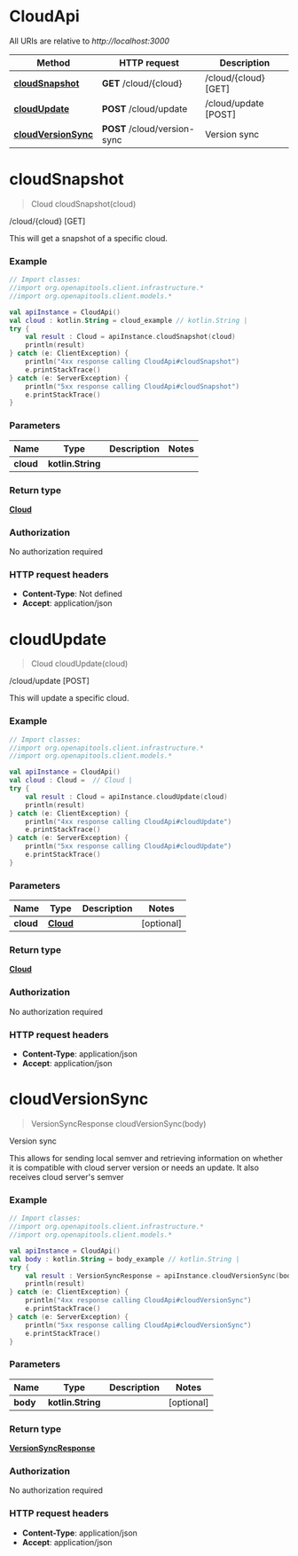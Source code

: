 # CloudApi

All URIs are relative to *http://localhost:3000*

Method | HTTP request | Description
------------- | ------------- | -------------
[**cloudSnapshot**](CloudApi.md#cloudSnapshot) | **GET** /cloud/{cloud} | /cloud/{cloud} [GET]
[**cloudUpdate**](CloudApi.md#cloudUpdate) | **POST** /cloud/update | /cloud/update [POST]
[**cloudVersionSync**](CloudApi.md#cloudVersionSync) | **POST** /cloud/version-sync | Version sync


<a name="cloudSnapshot"></a>
# **cloudSnapshot**
> Cloud cloudSnapshot(cloud)

/cloud/{cloud} [GET]

This will get a snapshot of a specific cloud.

### Example
```kotlin
// Import classes:
//import org.openapitools.client.infrastructure.*
//import org.openapitools.client.models.*

val apiInstance = CloudApi()
val cloud : kotlin.String = cloud_example // kotlin.String | 
try {
    val result : Cloud = apiInstance.cloudSnapshot(cloud)
    println(result)
} catch (e: ClientException) {
    println("4xx response calling CloudApi#cloudSnapshot")
    e.printStackTrace()
} catch (e: ServerException) {
    println("5xx response calling CloudApi#cloudSnapshot")
    e.printStackTrace()
}
```

### Parameters

Name | Type | Description  | Notes
------------- | ------------- | ------------- | -------------
 **cloud** | **kotlin.String**|  |

### Return type

[**Cloud**](Cloud.md)

### Authorization

No authorization required

### HTTP request headers

 - **Content-Type**: Not defined
 - **Accept**: application/json

<a name="cloudUpdate"></a>
# **cloudUpdate**
> Cloud cloudUpdate(cloud)

/cloud/update [POST]

This will update a specific cloud.

### Example
```kotlin
// Import classes:
//import org.openapitools.client.infrastructure.*
//import org.openapitools.client.models.*

val apiInstance = CloudApi()
val cloud : Cloud =  // Cloud | 
try {
    val result : Cloud = apiInstance.cloudUpdate(cloud)
    println(result)
} catch (e: ClientException) {
    println("4xx response calling CloudApi#cloudUpdate")
    e.printStackTrace()
} catch (e: ServerException) {
    println("5xx response calling CloudApi#cloudUpdate")
    e.printStackTrace()
}
```

### Parameters

Name | Type | Description  | Notes
------------- | ------------- | ------------- | -------------
 **cloud** | [**Cloud**](Cloud.md)|  | [optional]

### Return type

[**Cloud**](Cloud.md)

### Authorization

No authorization required

### HTTP request headers

 - **Content-Type**: application/json
 - **Accept**: application/json

<a name="cloudVersionSync"></a>
# **cloudVersionSync**
> VersionSyncResponse cloudVersionSync(body)

Version sync

This allows for sending local semver and retrieving information on whether it is compatible with cloud server version or needs an update. It also receives cloud server&#39;s semver

### Example
```kotlin
// Import classes:
//import org.openapitools.client.infrastructure.*
//import org.openapitools.client.models.*

val apiInstance = CloudApi()
val body : kotlin.String = body_example // kotlin.String | 
try {
    val result : VersionSyncResponse = apiInstance.cloudVersionSync(body)
    println(result)
} catch (e: ClientException) {
    println("4xx response calling CloudApi#cloudVersionSync")
    e.printStackTrace()
} catch (e: ServerException) {
    println("5xx response calling CloudApi#cloudVersionSync")
    e.printStackTrace()
}
```

### Parameters

Name | Type | Description  | Notes
------------- | ------------- | ------------- | -------------
 **body** | **kotlin.String**|  | [optional]

### Return type

[**VersionSyncResponse**](VersionSyncResponse.md)

### Authorization

No authorization required

### HTTP request headers

 - **Content-Type**: application/json
 - **Accept**: application/json

